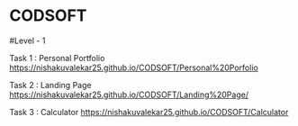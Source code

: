 # CODSOFT

#Level - 1

Task 1 :
Personal Portfolio
https://nishakuvalekar25.github.io/CODSOFT/Personal%20Porfolio

Task 2 :
Landing Page
https://nishakuvalekar25.github.io/CODSOFT/Landing%20Page/

Task 3 :
Calculator
https://nishakuvalekar25.github.io/CODSOFT/Calculator
